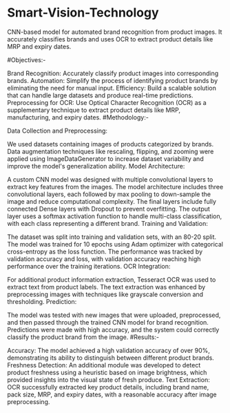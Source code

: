 # Smart-Vision-Technology
CNN-based model for automated brand recognition from product images. It accurately classifies brands and uses OCR to extract product details like MRP and expiry dates.

#Objectives:-

Brand Recognition: Accurately classify product images into corresponding brands.
Automation: Simplify the process of identifying product brands by eliminating the need for manual input.
Efficiency: Build a scalable solution that can handle large datasets and produce real-time predictions.
Preprocessing for OCR: Use Optical Character Recognition (OCR) as a supplementary technique to extract product details like MRP, manufacturing, and expiry dates.
#Methodology:-

Data Collection and Preprocessing:

We used datasets containing images of products categorized by brands.
Data augmentation techniques like rescaling, flipping, and zooming were applied using ImageDataGenerator to increase dataset variability and improve the model's generalization ability.
Model Architecture:

A custom CNN model was designed with multiple convolutional layers to extract key features from the images.
The model architecture includes three convolutional layers, each followed by max pooling to down-sample the image and reduce computational complexity.
The final layers include fully connected Dense layers with Dropout to prevent overfitting.
The output layer uses a softmax activation function to handle multi-class classification, with each class representing a different brand.
Training and Validation:

The dataset was split into training and validation sets, with an 80-20 split.
The model was trained for 10 epochs using Adam optimizer with categorical cross-entropy as the loss function.
The performance was tracked by validation accuracy and loss, with validation accuracy reaching high performance over the training iterations.
OCR Integration:

For additional product information extraction, Tesseract OCR was used to extract text from product labels.
The text extraction was enhanced by preprocessing images with techniques like grayscale conversion and thresholding.
Prediction:

The model was tested with new images that were uploaded, preprocessed, and then passed through the trained CNN model for brand recognition.
Predictions were made with high accuracy, and the system could correctly classify the product brand from the image.
#Results:-

Accuracy: The model achieved a high validation accuracy of over 90%, demonstrating its ability to distinguish between different product brands.
Freshness Detection: An additional module was developed to detect product freshness using a heuristic based on image brightness, which provided insights into the visual state of fresh produce.
Text Extraction: OCR successfully extracted key product details, including brand name, pack size, MRP, and expiry dates, with a reasonable accuracy after image preprocessing.
